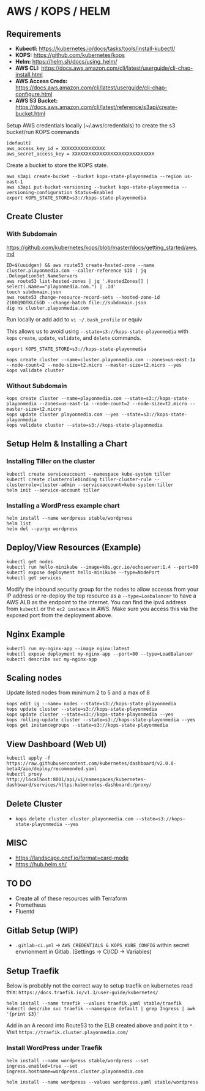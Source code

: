 # AWS / KOPS / HELM

## Requirements

* **Kubectl:** https://kubernetes.io/docs/tasks/tools/install-kubectl/
* **KOPS:** https://github.com/kubernetes/kops
* **Helm:** https://helm.sh/docs/using_helm/
* **AWS CLI:** https://docs.aws.amazon.com/cli/latest/userguide/cli-chap-install.html
* **AWS Access Creds:** https://docs.aws.amazon.com/cli/latest/userguide/cli-chap-configure.html
* **AWS S3 Bucket:** https://docs.aws.amazon.com/cli/latest/reference/s3api/create-bucket.html

Setup AWS credentials locally (~/.aws/credentials) to create the s3 bucket/run KOPS commands
```
[default]
aws_access_key_id = XXXXXXXXXXXXXXXX
aws_secret_access_key = XXXXXXXXXXXXXXXXXXXXXXXXXXXXXX
```

Create a bucket to store the KOPS state.
```
aws s3api create-bucket --bucket kops-state-playonmedia --region us-east-1
aws s3api put-bucket-versioning --bucket kops-state-playonmedia --versioning-configuration Status=Enabled
export KOPS_STATE_STORE=s3://kops-state-playonmedia
```

## Create Cluster

### With Subdomain
https://github.com/kubernetes/kops/blob/master/docs/getting_started/aws.md

```
ID=$(uuidgen) && aws route53 create-hosted-zone --name cluster.playonmedia.com --caller-reference $ID | jq .DelegationSet.NameServers
aws route53 list-hosted-zones | jq '.HostedZones[] | select(.Name=="playonmedia.com.") | .Id'
touch subdomain.json
aws route53 change-resource-record-sets --hosted-zone-id Z100Q9OTKLC6GD --change-batch file://subdomain.json
dig ns cluster.playonmedia.com
```


Run locally or add add to `vi ~/.bash_profile` or equiv

This allows us to avoid using `--state=s3://kops-state-playonmedia` with `kops` `create`, `update`, `validate`, and `delete` commands.

```
export KOPS_STATE_STORE=s3://kops-state-playonmedia
```

```
kops create cluster --name=cluster.playonmedia.com --zones=us-east-1a --node-count=2 --node-size=t2.micro --master-size=t2.micro --yes
kops validate cluster
```

### Without Subdomain
```
kops create cluster --name=playonmedia.com --state=s3://kops-state-playonmedia --zones=us-east-1a --node-count=2 --node-size=t2.micro --master-size=t2.micro
kops update cluster playonmedia.com --yes --state=s3://kops-state-playonmedia 
kops validate cluster --state=s3://kops-state-playonmedia
``` 

## Setup Helm & Installing a Chart
### Installing Tiller on the cluster
```
kubectl create serviceaccount --namespace kube-system tiller
kubectl create clusterrolebinding tiller-cluster-rule --clusterrole=cluster-admin --serviceaccount=kube-system:tiller
helm init --service-account tiller
```

### Installing a WordPress example chart
```
helm install --name wordpress stable/wordpress
helm list
helm del --purge wordpress
```

## Deploy/View Resources (Example)
```
kubectl get nodes 
kubectl run hello-minikube --image=k8s.gcr.io/echoserver:1.4 --port=80 
kubectl expose deployment hello-minikube --type=NodePort 
kubectl get services
``` 

Modify the inbound security group for the nodes to allow accesss from your IP address or re-deploy the top resource as a `--type=Loabalancer` to have a AWS ALB as the endpoint to the internet. You can find the ipv4 address from `kubectl` or the `ec2 instance` in AWS. Make sure you access this via the exposed port from the deployment above.

## Nginx Example
```
kubectl run my-nginx-app --image nginx:latest
kubectl expose deployment my-nginx-app --port=80 --type=LoadBalancer
kubectl describe svc my-nginx-app
```

## Scaling nodes

Update listed nodes from minimum 2 to 5 and a max of 8

```
kops edit ig --name= nodes --state=s3://kops-state-playonmedia
kops update cluster --state=s3://kops-state-playonmedia
kops update cluster --state=s3://kops-state-playonmedia --yes
kops rolling-update cluster --state=s3://kops-state-playonmedia --yes
kops get instancegroups --state=s3://kops-state-playonmedia
```

## View Dashboard (Web UI)

```
kubectl apply -f https://raw.githubusercontent.com/kubernetes/dashboard/v2.0.0-beta4/aio/deploy/recommended.yaml
kubectl proxy
http://localhost:8001/api/v1/namespaces/kubernetes-dashboard/services/https:kubernetes-dashboard:/proxy/
```

## Delete Cluster

* `kops delete cluster cluster.playonmedia.com --state=s3://kops-state-playonmedia --yes`

## MISC

* https://landscape.cncf.io/format=card-mode
* https://hub.helm.sh/

## TO DO
* Create all of these resources with Terraform
* Prometheus
* Fluentd

## Gitlab Setup (WIP)

* `.gitlab-ci.yml` -> `AWS_CREDENTIALS & KOPS_KUBE_CONFIG` within secret envrionment in Gitlab. (Settings -> CI/CD -> Variables)

## Setup Traefik

Below is probably not the correct way to setup traefik on kubernetes read this: `https://docs.traefik.io/v1.3/user-guide/kubernetes/`

```
helm install --name traefik --values traefik.yaml stable/traefik
kubectl describe svc traefik --namespace default | grep Ingress | awk '{print $3}'
```
Add in an A record into Route53 to the ELB created above and point it to `*`. Visit `https://traefik.cluster.playonmedia.com/`

### Install WordPress under Traefik

```
helm install --name wordpress stable/wordpress --set ingress.enabled=true --set ingress.hostname=wordpress.cluster.playonmedia.com
```

```
helm install --name wordpress --values wordpress.yaml stable/wordpress
```